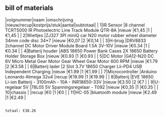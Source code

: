 ## bill of materials


|volgnummer|naam            |omschrijving                                                             |nieuw/recup|kostprijs/stuk|aantal|subtotaal|
|         1|IR Sensor       |8 channel TCRT5000 IR Photoelectric Line Track Module QTR-8A             |nieuw      |€1,45         |1     |€1,45    |
|         2|Wieltjes        |ZJ327 3PI miniQ car N20 motor rubber wheel diameter 34mm code disc 34*7  |nieuw      |€0,07         |2     |€0,14    |
|         3|H-brug          |DRV8833 2channel DC Motor Driver Module Board 1.5A 3V-10V                |nieuw      |€0.34         |1     |€0.34    |
|         4|Batterij houder |ABS 18650 Power Bank Cases 2X 18650 Battery Holder Storage Box           |nieuw      |€0.93         |1     |€0.93    |
|         5|DC Motor        |GA12-N20 DC 6V Micro Metal Gear Motor Gear Wheel Gear Motor 600 RPM      |nieuw      |€1.79         |2     |€3.58    |
|         6|Batterij lader  |2 Slot 3.7V 18650 Charger Lii-PD4 USB Independent Charging               |nieuw      |€1.99         |1     |€1.99    |
|         7|Microcontroller |Arduino Leonardo Atmega 32u4                                             |recup      |€19.99        |1     |€19.99   |
|         8|Batterij        |EVE 18650 Li-ion Batterij - 3100mAh - 10A - INR18650-33V                 |nieuw      |€3.50         |2     |€7       |
|         9|U-regelaar 5V   |78L05 5V Spanningsregelaar - T092                                        |nieuw      |€0.35         |1     |€0.35    |
|        10|chassis         |                                                                         |recup      |€0            |1     |€0       |
|        11|HC-05           |bluetooth module                                                         |nieuw      |€2.49         |1     |€2.49    |


                                                                                                                                 totaal: €38.26   
